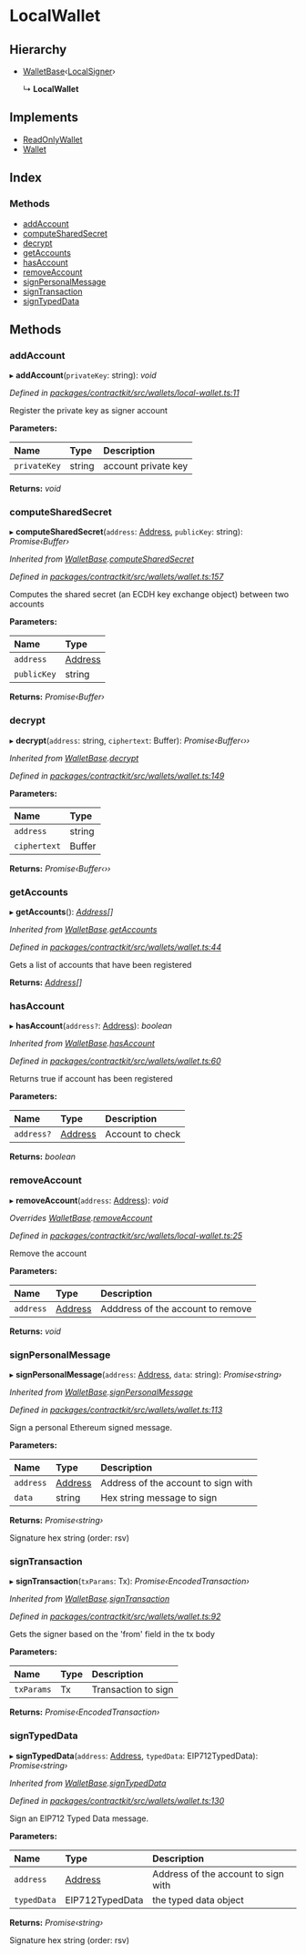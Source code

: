 # LocalWallet

## Hierarchy

* [WalletBase]()‹[LocalSigner]()›

  ↳ **LocalWallet**

## Implements

* [ReadOnlyWallet]()
* [Wallet]()

## Index

### Methods

* [addAccount]()
* [computeSharedSecret]()
* [decrypt]()
* [getAccounts]()
* [hasAccount]()
* [removeAccount]()
* [signPersonalMessage]()
* [signTransaction]()
* [signTypedData]()

## Methods

### addAccount

▸ **addAccount**\(`privateKey`: string\): _void_

_Defined in_ [_packages/contractkit/src/wallets/local-wallet.ts:11_](https://github.com/celo-org/celo-monorepo/blob/master/packages/contractkit/src/wallets/local-wallet.ts#L11)

Register the private key as signer account

**Parameters:**

| Name | Type | Description |
| :--- | :--- | :--- |
| `privateKey` | string | account private key |

**Returns:** _void_

### computeSharedSecret

▸ **computeSharedSecret**\(`address`: [Address](), `publicKey`: string\): _Promise‹Buffer›_

_Inherited from_ [_WalletBase_]()_._[_computeSharedSecret_]()

_Defined in_ [_packages/contractkit/src/wallets/wallet.ts:157_](https://github.com/celo-org/celo-monorepo/blob/master/packages/contractkit/src/wallets/wallet.ts#L157)

Computes the shared secret \(an ECDH key exchange object\) between two accounts

**Parameters:**

| Name | Type |
| :--- | :--- |
| `address` | [Address]() |
| `publicKey` | string |

**Returns:** _Promise‹Buffer›_

### decrypt

▸ **decrypt**\(`address`: string, `ciphertext`: Buffer\): _Promise‹Buffer‹››_

_Inherited from_ [_WalletBase_]()_._[_decrypt_]()

_Defined in_ [_packages/contractkit/src/wallets/wallet.ts:149_](https://github.com/celo-org/celo-monorepo/blob/master/packages/contractkit/src/wallets/wallet.ts#L149)

**Parameters:**

| Name | Type |
| :--- | :--- |
| `address` | string |
| `ciphertext` | Buffer |

**Returns:** _Promise‹Buffer‹››_

### getAccounts

▸ **getAccounts**\(\): [_Address_]()_\[\]_

_Inherited from_ [_WalletBase_]()_._[_getAccounts_]()

_Defined in_ [_packages/contractkit/src/wallets/wallet.ts:44_](https://github.com/celo-org/celo-monorepo/blob/master/packages/contractkit/src/wallets/wallet.ts#L44)

Gets a list of accounts that have been registered

**Returns:** [_Address_]()_\[\]_

### hasAccount

▸ **hasAccount**\(`address?`: [Address]()\): _boolean_

_Inherited from_ [_WalletBase_]()_._[_hasAccount_]()

_Defined in_ [_packages/contractkit/src/wallets/wallet.ts:60_](https://github.com/celo-org/celo-monorepo/blob/master/packages/contractkit/src/wallets/wallet.ts#L60)

Returns true if account has been registered

**Parameters:**

| Name | Type | Description |
| :--- | :--- | :--- |
| `address?` | [Address]() | Account to check |

**Returns:** _boolean_

### removeAccount

▸ **removeAccount**\(`address`: [Address]()\): _void_

_Overrides_ [_WalletBase_]()_._[_removeAccount_]()

_Defined in_ [_packages/contractkit/src/wallets/local-wallet.ts:25_](https://github.com/celo-org/celo-monorepo/blob/master/packages/contractkit/src/wallets/local-wallet.ts#L25)

Remove the account

**Parameters:**

| Name | Type | Description |
| :--- | :--- | :--- |
| `address` | [Address]() | Adddress of the account to remove |

**Returns:** _void_

### signPersonalMessage

▸ **signPersonalMessage**\(`address`: [Address](), `data`: string\): _Promise‹string›_

_Inherited from_ [_WalletBase_]()_._[_signPersonalMessage_]()

_Defined in_ [_packages/contractkit/src/wallets/wallet.ts:113_](https://github.com/celo-org/celo-monorepo/blob/master/packages/contractkit/src/wallets/wallet.ts#L113)

Sign a personal Ethereum signed message.

**Parameters:**

| Name | Type | Description |
| :--- | :--- | :--- |
| `address` | [Address]() | Address of the account to sign with |
| `data` | string | Hex string message to sign |

**Returns:** _Promise‹string›_

Signature hex string \(order: rsv\)

### signTransaction

▸ **signTransaction**\(`txParams`: Tx\): _Promise‹EncodedTransaction›_

_Inherited from_ [_WalletBase_]()_._[_signTransaction_]()

_Defined in_ [_packages/contractkit/src/wallets/wallet.ts:92_](https://github.com/celo-org/celo-monorepo/blob/master/packages/contractkit/src/wallets/wallet.ts#L92)

Gets the signer based on the 'from' field in the tx body

**Parameters:**

| Name | Type | Description |
| :--- | :--- | :--- |
| `txParams` | Tx | Transaction to sign |

**Returns:** _Promise‹EncodedTransaction›_

### signTypedData

▸ **signTypedData**\(`address`: [Address](), `typedData`: EIP712TypedData\): _Promise‹string›_

_Inherited from_ [_WalletBase_]()_._[_signTypedData_]()

_Defined in_ [_packages/contractkit/src/wallets/wallet.ts:130_](https://github.com/celo-org/celo-monorepo/blob/master/packages/contractkit/src/wallets/wallet.ts#L130)

Sign an EIP712 Typed Data message.

**Parameters:**

| Name | Type | Description |
| :--- | :--- | :--- |
| `address` | [Address]() | Address of the account to sign with |
| `typedData` | EIP712TypedData | the typed data object |

**Returns:** _Promise‹string›_

Signature hex string \(order: rsv\)

